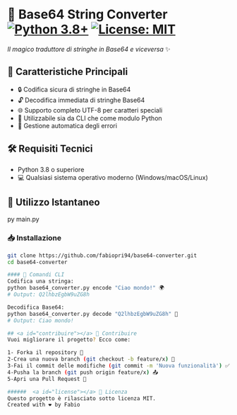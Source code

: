 # 🔄 Base64 String Converter [![Python 3.8+](https://img.shields.io/badge/Python-3.8+-blue.svg)](https://www.python.org/) [![License: MIT](https://img.shields.io/badge/License-MIT-yellow.svg)](LICENSE)
_Il magico traduttore di stringhe in Base64 e viceversa_ ✨

## 🌟 Caratteristiche Principali
- 🔒 Codifica sicura di stringhe in Base64
- 🔓 Decodifica immediata di stringhe Base64
- 🌐 Supporto completo UTF-8 per caratteri speciali
- 🤖 Utilizzabile sia da CLI che come modulo Python
- 🚨 Gestione automatica degli errori

## 🛠️ Requisiti Tecnici
- Python 3.8 o superiore
- 💻 Qualsiasi sistema operativo moderno (Windows/macOS/Linux)

## 🚀 Utilizzo Istantaneo
py main.py

### 📥 Installazione
```bash
git clone https://github.com/fabiopri94/base64-converter.git
cd base64-converter

#### 🤖 Comandi CLI
Codifica una stringa:
python base64_converter.py encode "Ciao mondo!" 🌍
# Output: Q2lhbzEgbW9uZG8h

Decodifica Base64:
python base64_converter.py decode "Q2lhbzEgbW9uZG8h" 🧩
# Output: Ciao mondo!

## <a id="contribuire"></a> 🤝 Contribuire
Vuoi migliorare il progetto? Ecco come:

1- Forka il repository 🍴
2-Crea una nuova branch (git checkout -b feature/x) 🌿
3-Fai il commit delle modifiche (git commit -m 'Nuova funzionalità') ✅
4-Pusha la branch (git push origin feature/x) 📤
5-Apri una Pull Request 🎁

######  <a id="license"></a> 📜 Licenza
Questo progetto è rilasciato sotto licenza MIT.
Created with ❤️ by Fabio